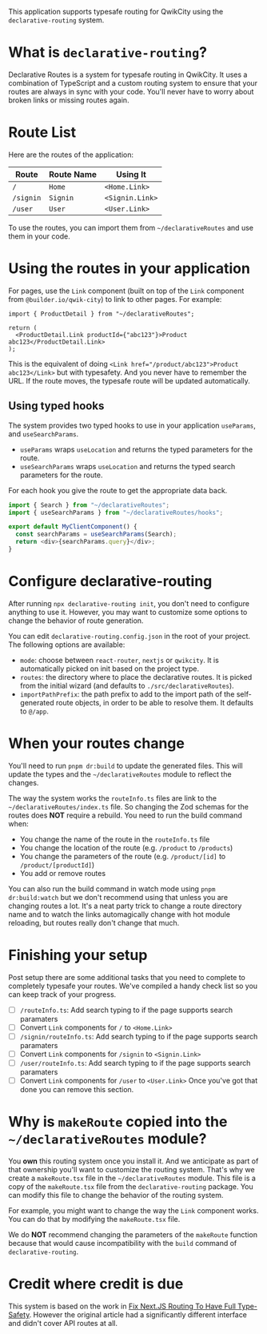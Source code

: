 This application supports typesafe routing for QwikCity using the `declarative-routing` system.

# What is `declarative-routing`?

Declarative Routes is a system for typesafe routing in QwikCity. It uses a combination of TypeScript and a custom routing system to ensure that your routes are always in sync with your code. You'll never have to worry about broken links or missing routes again.

# Route List

Here are the routes of the application:

| Route | Route Name | Using It |
| ----- |  ---- | ---- |
| `/` | `Home` | `<Home.Link>` |
| `/signin` | `Signin` | `<Signin.Link>` |
| `/user` | `User` | `<User.Link>` |

To use the routes, you can import them from `~/declarativeRoutes` and use them in your code.

# Using the routes in your application

For pages, use the `Link` component (built on top of the `Link` component from `@builder.io/qwik-city`) to link to other pages. For example:

```tsx
import { ProductDetail } from "~/declarativeRoutes";

return (
  <ProductDetail.Link productId={"abc123"}>Product abc123</ProductDetail.Link>
);
```

This is the equivalent of doing `<Link href="/product/abc123">Product abc123</Link>` but with typesafety. And you never have to remember the URL. If the route moves, the typesafe route will be updated automatically.

## Using typed hooks

The system provides two typed hooks to use in your application `useParams`, and `useSearchParams`.

* `useParams` wraps `useLocation` and returns the typed parameters for the route.
* `useSearchParams` wraps `useLocation` and returns the typed search parameters for the route.

For each hook you give the route to get the appropriate data back.

```ts
import { Search } from "~/declarativeRoutes";
import { useSearchParams } from "~/declarativeRoutes/hooks";

export default MyClientComponent() {
  const searchParams = useSearchParams(Search);
  return <div>{searchParams.query}</div>;
}
```

# Configure declarative-routing

After running `npx declarative-routing init`, you don't need to configure anything to use it.
However, you may want to customize some options to change the behavior of route generation.

You can edit `declarative-routing.config.json` in the root of your project. The following options are available:

- `mode`: choose between `react-router`, `nextjs` or `qwikcity`. It is automatically picked on init based on the project type.
- `routes`: the directory where to place the declarative routes. It is picked from the initial wizard (and defaults to `./src/declarativeRoutes`).
- `importPathPrefix`: the path prefix to add to the import path of the self-generated route objects, in order to be able to resolve them. It defaults to `@/app`.

# When your routes change

You'll need to run `pnpm dr:build` to update the generated files. This will update the types and the `~/declarativeRoutes` module to reflect the changes.

The way the system works the `routeInfo.ts` files are link to the `~/declarativeRoutes/index.ts` file. So changing the Zod schemas for the routes does **NOT** require a rebuild. You need to run the build command when:

- You change the name of the route in the `routeInfo.ts` file
- You change the location of the route (e.g. `/product` to `/products`)
- You change the parameters of the route (e.g. `/product/[id]` to `/product/[productId]`)
- You add or remove routes

You can also run the build command in watch mode using `pnpm dr:build:watch` but we don't recommend using that unless you are changing routes a lot. It's a neat party trick to change a route directory name and to watch the links automagically change with hot module reloading, but routes really don't change that much.

# Finishing your setup

Post setup there are some additional tasks that you need to complete to completely typesafe your routes. We've compiled a handy check list so you can keep track of your progress.

- [ ] `/routeInfo.ts`: Add search typing to if the page supports search paramaters
- [ ] Convert `Link` components for `/` to `<Home.Link>`
- [ ] `/signin/routeInfo.ts`: Add search typing to if the page supports search paramaters
- [ ] Convert `Link` components for `/signin` to `<Signin.Link>`
- [ ] `/user/routeInfo.ts`: Add search typing to if the page supports search paramaters
- [ ] Convert `Link` components for `/user` to `<User.Link>`
Once you've got that done you can remove this section.

# Why is `makeRoute` copied into the `~/declarativeRoutes` module?

You **own** this routing system once you install it. And we anticipate as part of that ownership you'll want to customize the routing system. That's why we create a `makeRoute.tsx` file in the `~/declarativeRoutes` module. This file is a copy of the `makeRoute.tsx` file from the `declarative-routing` package. You can modify this file to change the behavior of the routing system.

For example, you might want to change the way the `Link` component works. You can do that by modifying the `makeRoute.tsx` file.

We do **NOT** recommend changing the parameters of the `makeRoute` function because that would cause incompatibility with the `build` command of `declarative-routing`.

# Credit where credit is due

This system is based on the work in [Fix Next.JS Routing To Have Full Type-Safety](https://www.flightcontrol.dev/blog/fix-qwikCity-routing-to-have-full-type-safety). However the original article had a significantly different interface and didn't cover API routes at all.
